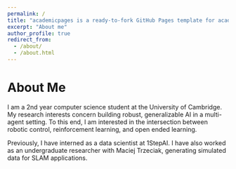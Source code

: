 ```yaml
---
permalink: /
title: "academicpages is a ready-to-fork GitHub Pages template for academic personal websites"
excerpt: "About me"
author_profile: true
redirect_from: 
  - /about/
  - /about.html
---
```


About Me
======
I am a 2nd year computer science student at the University of Cambridge. My research interests concern building robust, generalizable AI in a multi-agent setting. To this end, I am interested in the intersection between robotic control, reinforcement learning, and open ended learning.

Previously, I have interned as a data scientist at 1StepAI. I have also worked as an undergraduate researcher with Maciej Trzeciak, generating simulated data for SLAM applications.
